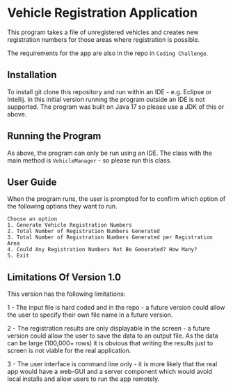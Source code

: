 # Vehicle Registration Application

This program takes a file of unregistered vehicles and creates new registration numbers for those areas where
registration is possible.

The requirements for the app are also in the repo in `Coding Challenge`.

## Installation

To install git clone this repository and run within an IDE - e.g. Eclipse or Intellij. In this initial version running
the program outside an IDE is not supported. The program was built on Java 17 so please use a JDK of this or above.

## Running the Program

As above, the program can only be run using an IDE. The class with the main method is `VehicleManager` - so please run this class.

## User Guide

When the program runs, the user is prompted for to confirm which option of the following options they want to run.

```
Choose an option
1. Generate Vehicle Registration Numbers
2. Total Number of Registration Numbers Generated
3. Total Number of Registration Numbers Generated per Registration Area
4. Could Any Registration Numbers Not Be Generated? How Many?
5. Exit

```

## Limitations Of Version 1.0

This version has the following limitations:

1 - The input file is hard coded and in the repo - a future version could allow the user to specify their own file name 
in a future version.

2 - The registration results are only displayable in the screen - a future version could allow the user to save the
data to an output file. As the data can be large (100,000+ rows) it is obvious that writing the results just to screen
is not viable for the real application.

3 - The user interface is command line only - it is more likely that the real app would have a web-GUI and a server
component which would avoid local installs and allow users to run the app remotely.


